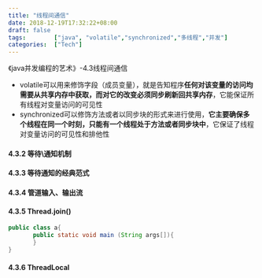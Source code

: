 ```yaml
---
title: "线程间通信"
date: 2018-12-19T17:32:22+08:00
draft: false
tags:        ["java", "volatile","synchronized","多线程","并发"]
categories:  ["Tech"]
---
```


 《java并发编程的艺术》-4.3线程间通信


- volatile可以用来修饰字段（成员变量），就是告知程序**任何对该变量的访问均需要从共享内存中获取，而对它的改变必须同步刷新回共享内存**，它能保证所有线程对变量访问的可见性
- synchronized可以修饰方法或者以同步块的形式来进行使用，**它主要确保多个线程在同一个时刻，只能有一个线程处于方法或者同步块中**，它保证了线程对变量访问的可见性和排他性

<!--more-->

#### 4.3.2 等待\通知机制

#### 4.3.3 等待通知的经典范式

#### 4.3.4 管道输入、输出流

#### 4.3.5 Thread.join()

```java
public class a{
       public static void main (String args[]){
       }
}
```
#### 4.3.6 ThreadLocal